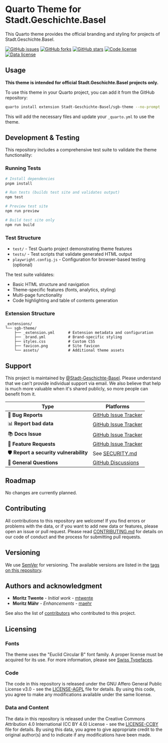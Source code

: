# Quarto Theme for Stadt.Geschichte.Basel

This Quarto theme provides the official branding and styling for projects of Stadt.Geschichte.Basel.

[![GitHub issues](https://img.shields.io/github/issues/Stadt-Geschichte-Basel/sgb-theme.svg)](https://github.com/Stadt-Geschichte-Basel/sgb-theme/issues)
[![GitHub forks](https://img.shields.io/github/forks/Stadt-Geschichte-Basel/sgb-theme.svg)](https://github.com/Stadt-Geschichte-Basel/sgb-theme/network)
[![GitHub stars](https://img.shields.io/github/stars/Stadt-Geschichte-Basel/sgb-theme.svg)](https://github.com/Stadt-Geschichte-Basel/sgb-theme/stargazers)
[![Code license](https://img.shields.io/github/license/Stadt-Geschichte-Basel/sgb-theme.svg)](https://github.com/Stadt-Geschichte-Basel/sgb-theme/blob/main/LICENSE-AGPL.md)
[![Data license](https://img.shields.io/github/license/Stadt-Geschichte-Basel/sgb-theme.svg)](https://github.com/Stadt-Geschichte-Basel/sgb-theme/blob/main/LICENSE-CCBY.md)

<!-- [![DOI](https://zenodo.org/badge/1066687287.svg)](https://zenodo.org/badge/latestdoi/ZENODO_RECORD) -->

## Usage

**This theme is intended for official Stadt.Geschichte.Basel projects only.**

To use this theme in your Quarto project, you can add it from the GitHub repository:

```bash
quarto install extension Stadt-Geschichte-Basel/sgb-theme --no-prompt
```

This will add the necessary files and update your `_quarto.yml` to use the theme.

## Development & Testing

This repository includes a comprehensive test suite to validate the theme functionality:

### Running Tests

```bash
# Install dependencies
pnpm install

# Run tests (builds test site and validates output)
npm test

# Preview test site
npm run preview

# Build test site only
npm run build
```

### Test Structure

- `test/` - Test Quarto project demonstrating theme features
- `tests/` - Test scripts that validate generated HTML output
- `playwright.config.js` - Configuration for browser-based testing (optional)

The test suite validates:

- Basic HTML structure and navigation
- Theme-specific features (fonts, analytics, styling)
- Multi-page functionality
- Code highlighting and table of contents generation

### Extension Structure

```
_extensions/
└── sgb-theme/
    ├── _extension.yml      # Extension metadata and configuration
    ├── _brand.yml          # Brand-specific styling
    ├── styles.css          # Custom CSS
    ├── favicon.png         # Site favicon
    └── assets/             # Additional theme assets
```

## Support

This project is maintained by [@Stadt-Geschichte-Basel](https://github.com/Stadt-Geschichte-Basel). Please understand that we can't provide individual support via email. We also believe that help is much more valuable when it's shared publicly, so more people can benefit from it.

| Type                                   | Platforms                                                                             |
| -------------------------------------- | ------------------------------------------------------------------------------------- |
| 🚨 **Bug Reports**                     | [GitHub Issue Tracker](https://github.com/Stadt-Geschichte-Basel/sgb-theme/issues)    |
| 📊 **Report bad data**                 | [GitHub Issue Tracker](https://github.com/Stadt-Geschichte-Basel/sgb-theme/issues)    |
| 📚 **Docs Issue**                      | [GitHub Issue Tracker](https://github.com/Stadt-Geschichte-Basel/sgb-theme/issues)    |
| 🎁 **Feature Requests**                | [GitHub Issue Tracker](https://github.com/Stadt-Geschichte-Basel/sgb-theme/issues)    |
| 🛡 **Report a security vulnerability** | See [SECURITY.md](SECURITY.md)                                                        |
| 💬 **General Questions**               | [GitHub Discussions](https://github.com/Stadt-Geschichte-Basel/sgb-theme/discussions) |

## Roadmap

No changes are currently planned.

## Contributing

All contributions to this repository are welcome! If you find errors or problems with the data, or if you want to add new data or features, please open an issue or pull request. Please read [CONTRIBUTING.md](CONTRIBUTING.md) for details on our code of conduct and the process for submitting pull requests.

## Versioning

We use [SemVer](http://semver.org/) for versioning. The available versions are listed in the [tags on this repository](https://github.com/Stadt-Geschichte-Basel/sgb-theme/tags).

## Authors and acknowledgment

- **Moritz Twente** - _Initial work_ - [mtwente](https://github.com/mtwente)
- **Moritz Mähr** - _Enhancements_ - [maehr](https://github.com/maehr)

See also the list of [contributors](https://github.com/Stadt-Geschichte-Basel/sgb-theme/graphs/contributors) who contributed to this project.

## Licensing

### Fonts

The theme uses the "Euclid Circular B" font family. A proper license must be acquired for its use. For more information, please see [Swiss Typefaces](https://www.swisstypefaces.com/fonts/euclid/).

### Code

The code in this repository is released under the GNU Affero General Public License v3.0 - see the [LICENSE-AGPL](LICENSE-AGPL.md) file for details. By using this code, you agree to make any modifications available under the same license.

### Data and Content

The data in this repository is released under the Creative Commons Attribution 4.0 International (CC BY 4.0) License - see the [LICENSE-CCBY](LICENSE-CCBY.md) file for details. By using this data, you agree to give appropriate credit to the original author(s) and to indicate if any modifications have been made.
